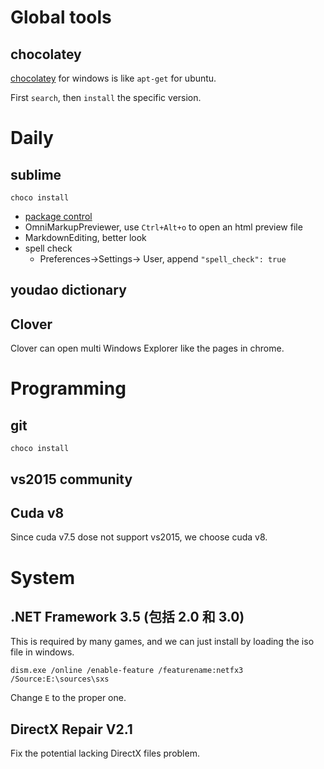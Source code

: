 # Global tools

## chocolatey

[chocolatey](https://chocolatey.org/install) for windows is like `apt-get` for ubuntu.

First `search`, then `install` the specific version.

# Daily

## sublime

`choco install`

* [package control](https://packagecontrol.io/installation#st3)
* OmniMarkupPreviewer, use `Ctrl+Alt+o` to open an html preview file
* MarkdownEditing, better look
* spell check
    - Preferences->Settings-> User, append `"spell_check": true`

## youdao dictionary

## Clover

Clover can open multi Windows Explorer like the pages in chrome.


# Programming

## git

`choco install`

## vs2015 community

## Cuda v8

Since cuda v7.5 dose not support vs2015, we choose cuda v8.

# System

## .NET Framework 3.5 (包括 2.0 和 3.0)

This is required by many games, and we can just install by loading the iso file in windows.

``` vi
dism.exe /online /enable-feature /featurename:netfx3 /Source:E:\sources\sxs
```

Change `E` to the proper one.

## DirectX Repair V2.1

Fix the potential lacking DirectX files problem.

